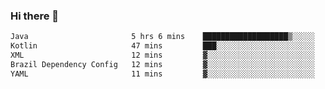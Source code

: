 ### Hi there 👋

<!--START_SECTION:waka-->

```txt
Java                       5 hrs 6 mins    ███████████████████▒░░░░░   77.31 %
Kotlin                     47 mins         ███░░░░░░░░░░░░░░░░░░░░░░   12.06 %
XML                        12 mins         ▓░░░░░░░░░░░░░░░░░░░░░░░░   03.21 %
Brazil Dependency Config   12 mins         ▓░░░░░░░░░░░░░░░░░░░░░░░░   03.05 %
YAML                       11 mins         ▓░░░░░░░░░░░░░░░░░░░░░░░░   02.94 %
```

<!--END_SECTION:waka-->

<!--
**jerry-shao/jerry-shao** is a ✨ _special_ ✨ repository because its `README.md` (this file) appears on your GitHub profile.

Here are some ideas to get you started:

- 🔭 I’m currently working on ...
- 🌱 I’m currently learning ...
- 👯 I’m looking to collaborate on ...
- 🤔 I’m looking for help with ...
- 💬 Ask me about ...
- 📫 How to reach me: ...
- 😄 Pronouns: ...
- ⚡ Fun fact: ...
-->
